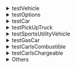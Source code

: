 <details>
    <summary>testVehicle</summary>
    <ol>
        <li>Open the Vehicle class and include the missing elements. Use the diagram to help guide you. What you see in the diagrams above shows information regarding the method headers. For example, getManufacturname is the name of one of the methods and returns a String.</li>
        <li>The only weird part about this one is the last parameter of the constructor. It requires an Option type. Create a blank Option class now so that you can use it as a type. Note that the instance variable for this will be an array of options.</li>
        <li>Other than the Option class, the rest of the tests are strictly getters to check that the instance variables of a Vehicle object are being set properly.</li>
    </ol>
</details>

<details>
    <summary>testOptions</summary>
    It's time to expand on the Option class. You will see that an option will keep track of a String to describe the option.</h4>
    <ol>
        <li>Add the missing instance variable</li>
        <li>Add the constructor so that can create an Option object with a given String (the "option").</li>
        <li>Add the getter, but the getter must be specifically called getDetails</li>
        <li>At this point, if you missed the fact that the Vehicle must have an array of Option objects then go back to Vehicle and make sure one of the instance variables is an array of Option objects. Your constructor's parameter list should match this change.</li>
        <li>Add the getOptions method in Vehicle which returns the array of Option objects.</li>
    </ol>
</details>

<details>
    <summary>testCar</summary>
    <div>
        Revisit the diagram to see what the relationship of a Car is to Vehicle. Remember, do not re-declare instance variables that come from the superclass!
        <ol>
            <li>Add the Car class. What class does it extend? Make sure your class header reflects the proper relationship.</li>
            <li>You'll notice that the constructor has an additional parameter in the parameter list. What might this be? Add the corresponding instance variable for it. </li>
            <li>Add the constructor. Make sure to call the super constructor here.</li>
            <li>Add the missing method from the diagram.</li>
        </ol>
</details>

<details>
    <summary>testPickUpTruck</summary>
        <ol>
            <li>Create the PickUpTruck class</li>
            <li>Look at the diagram to figure out what instance variable is unique to a PickUpTruck</li>
            <li>Did you extend the right class based on the diagram?</li>
            <li>Add the missing constructor. You may need to add an additional parameter in the parameter list to account for the instance variable in PickUpTruck. This is similar to what you had to do for Car.</li>
            <li>Add the missing method. What instance variable does it return?</li>
        </ol>
</details>

<details>
    <summary>testSportsUtilityVehicle</summary>
        <h4><i>Same process as Car and PickupTruck</i></h4>
</details>

<details>
    <summary>testGasCar</summary>
        <ol>
            <li>Create the necessary class and make sure it extends the correct class per the diagram.</li>
            <li>This one does not have a lot to it because it inherits a lot of the behaviors of its superclasses in the multi-level inheritance as shown in the diagram. (not the same as multiple inheritance)</li>
        </ol>
</details>

<details>
    <summary style="cursor: pointer;">testCarIsCombustible</summary>
        <ol>
            <li>Per the diagram, Combustible is an interface that will be used by the GasCar and the HybridCar classes. Create the interface.</li>
            <li>Add the method headers. Remember the methods do not have bodies in interfaces. They describe the desired behavior only.</li>
        </ol>
</details>

<details>
    <summary>testCarIsChargeable</summary>
        <ol>
            <li>Create the corresponding Interface</li>
            <li>Add the method headers. Remember, interfaces do not implement the body of the methods.</li>
        </ol>
</details>

<details>
    <summary>Others</summary>
    There are things repeated in this lab. Testers not mentioned would follow the same testing methodology.
</details>
